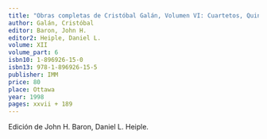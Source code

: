 ```yaml
---
title: "Obras completas de Cristóbal Galán, Volumen VI: Cuartetos, Quintetos y Sextetos"
author: Galán, Cristóbal
editor: Baron, John H.
editor2: Heiple, Daniel L.
volume: XII
volume_part: 6
isbn10: 1-896926-15-0
isbn13: 978-1-896926-15-5
publisher: IMM
price: 80
place: Ottawa 
year: 1998
pages: xxvii + 189
---
```

Edición de John H. Baron, Daniel L. Heiple.

